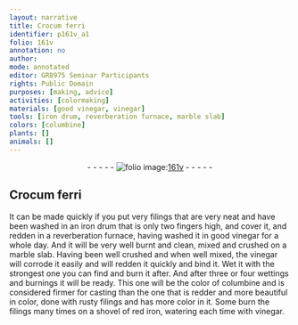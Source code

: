```yaml
---
layout: narrative
title: Crocum ferri
identifier: p161v_a1
folio: 161v
annotation: no
author:
mode: annotated
editor: GR8975 Seminar Participants
rights: Public Domain
purposes: [making, advice]
activities: [colormaking]
materials: [good vinegar, vinegar]
tools: [iron drum, reverberation furnace, marble slab]
colors: [columbine]
plants: []
animals: []
---
```


 <div class="folio" align="center">- - - - - <a href="http://gallica.bnf.fr/ark:/12148/btv1b10500001g/f328.item.r=" target="_blank"><img src="https://cu-mkp.github.io/GR8975-edition/assets/photo-icon.png" alt="folio image: " style="display:inline-block; margin-bottom:-3px;"/>161v</a> - - - - - </div> <span class="activity"></span> 

## Crocum ferri

 
It can be made quickly if you put very filings that are very neat and have been washed in an <span class="tool">iron drum</span> that is only <span class="unit">two fingers high</span>, and cover it, and redden in a <span class="tool">reverberation furnace</span>, having washed it in <span class="material">good vinegar</span> for a whole day. And it will be very well burnt and clean, mixed and crushed on a <span class="tool">marble slab</span>. Having been well crushed and when well mixed, the <span class="material">vinegar</span> will corrode it easily and will redden it quickly and bind it. Wet it with the strongest one you can find and burn it after. And after three or four wettings and burnings it will be ready. This one will be the color of <span class="color">columbine</span> and is considered firmer for casting than the one that is redder and more beautiful in color, done with rusty filings and has more color in it. Some burn the filings many times on a shovel of red iron, watering each time with vinegar.
 